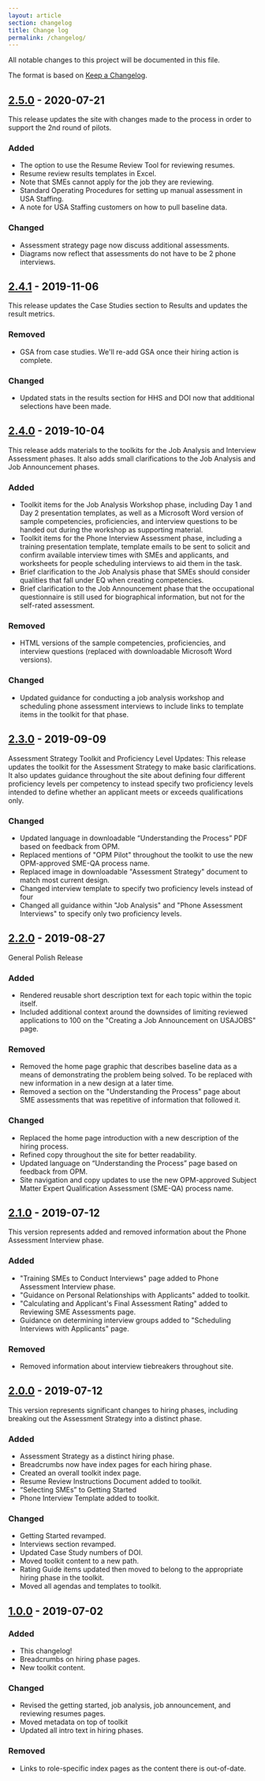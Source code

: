 ```yaml
---
layout: article
section: changelog
title: Change log
permalink: /changelog/
---
```


All notable changes to this project will be documented in this file.

The format is based on [Keep a Changelog](https://keepachangelog.com/en/1.0.0/).

<!-- and this project adheres to [Semantic Versioning](https://semver.org/spec/v2.0.0.html) -->

## [2.5.0](https://github.com/usds/SME-QA-Website/releases) - 2020-07-21

This release updates the site with changes made to the process in order to support the 2nd round of pilots.

### Added

- The option to use the Resume Review Tool for reviewing resumes.
- Resume review results templates in Excel.
- Note that SMEs cannot apply for the job they are reviewing.
- Standard Operating Procedures for setting up manual assessment in USA Staffing.
- A note for USA Staffing customers on how to pull baseline data.

### Changed

- Assessment strategy page now discuss additional assessments.
- Diagrams now reflect that assessments do not have to be 2 phone interviews.
 

## [2.4.1](https://github.com/usds/SME-QA-Website/releases) - 2019-11-06

This release updates the Case Studies section to Results and updates the result metrics.

### Removed

- GSA from case studies. We'll re-add GSA once their hiring action is complete.

### Changed

- Updated stats in the results section for HHS and DOI now that additional selections have been made.


## [2.4.0](https://github.com/usds/SME-QA-Website/releases) - 2019-10-04

This release adds materials to the toolkits for the Job Analysis and Interview Assessment phases. It also adds small clarifications to the Job Analysis and Job Announcement phases.

### Added

- Toolkit items for the Job Analysis Workshop phase, including Day 1 and Day 2 presentation templates, as well as a Microsoft Word version of sample competencies, proficiencies, and interview questions to be handed out during the workshop as supporting material.
- Toolkit items for the Phone Interview Assessment phase, including a training presentation template, template emails to be sent to solicit and confirm available interview times with SMEs and applicants, and worksheets for people scheduling interviews to aid them in the task.
- Brief clarification to the Job Analysis phase that SMEs should consider qualities that fall under EQ when creating competencies.
- Brief clarification to the Job Announcement phase that the occupational questionnaire is still used for biographical information, but not for the self-rated assessment.

### Removed

- HTML versions of the sample competencies, proficiencies, and interview questions (replaced with downloadable Microsoft Word versions).

### Changed

- Updated guidance for conducting a job analysis workshop and scheduling phone assessment interviews to include links to template items in the toolkit for that phase.

## [2.3.0](https://github.com/usds/SME-QA-Website/releases) - 2019-09-09

Assessment Strategy Toolkit and Proficiency Level Updates: This release updates the toolkit for the Assessment Strategy to make basic clarifications. It also updates guidance throughout the site about defining four different proficiency levels per competency to instead specify two proficiency levels intended to define whether an applicant meets or exceeds qualifications only.

### Changed

- Updated language in downloadable “Understanding the Process” PDF based on feedback from OPM.
- Replaced mentions of "OPM Pilot" throughout the toolkit to use the new OPM-approved SME-QA process name.
- Replaced image in downloadable "Assessment Strategy" document to match most current design.
- Changed interview template to specify two proficiency levels instead of four
- Changed all guidance within "Job Analysis" and "Phone Assessment Interviews" to specify only two proficiency levels.

## [2.2.0](https://github.com/usds/SME-QA-Website/releases) - 2019-08-27

General Polish Release

### Added

- Rendered reusable short description text for each topic within the topic itself.
- Included additional context around the downsides of limiting reviewed applications to 100 on the "Creating a Job Announcement on USAJOBS" page.

### Removed

- Removed the home page graphic that describes baseline data as a means of demonstrating the problem being solved. To be replaced with new information in a new design at a later time.
- Removed a section on the "Understanding the Process" page about SME assessments that was repetitive of information that followed it.

### Changed

- Replaced the home page introduction with a new description of the hiring process.
- Refined copy throughout the site for better readability.
- Updated language on “Understanding the Process” page based on feedback from OPM.
- Site navigation and copy updates to use the new OPM-approved Subject Matter Expert Qualification Assessment (SME-QA) process name.

## [2.1.0](https://github.com/usds/SME-QA-Website/releases) - 2019-07-12

This version represents added and removed information about the Phone Assessment Interview phase.

### Added

* "Training SMEs to Conduct Interviews" page added to Phone Assessment Interview phase.
* "Guidance on Personal Relationships with Applicants" added to toolkit.
* "Calculating and Applicant's Final Assessment Rating" added to Reviewing SME Assessments page.
* Guidance on determining interview groups added to "Scheduling Interviews with Applicants" page.

### Removed

* Removed information about interview tiebreakers throughout site.

## [2.0.0](https://github.com/usds/SME-QA-Website/releases) - 2019-07-12

This version represents significant changes to hiring phases, including breaking out the Assessment Strategy into a distinct phase.

### Added

* Assessment Strategy as a distinct hiring phase.
* Breadcrumbs now have index pages for each hiring phase.
* Created an overall toolkit index page.
* Resume Review Instructions Document added to toolkit.
* “Selecting SMEs” to Getting Started
* Phone Interview Template added to toolkit.

### Changed

* Getting Started revamped.
* Interviews section revamped.
* Updated Case Study numbers of DOI.
* Moved toolkit content to a new path.
* Rating Guide items updated then moved to belong to the appropriate hiring phase in the toolkit.
* Moved all agendas and templates to toolkit.

## [1.0.0](https://github.com/usds/SME-QA-Website/releases) - 2019-07-02
### Added
- This changelog!
- Breadcrumbs on hiring phase pages.
- New toolkit content.

### Changed
- Revised the getting started, job analysis, job announcement, and reviewing resumes pages.
- Moved metadata on top of toolkit
- Updated all intro text in hiring phases.

### Removed
- Links to role-specific index pages as the content there is out-of-date.

